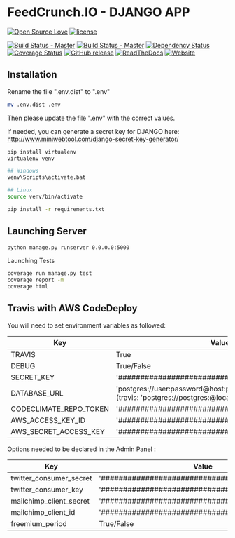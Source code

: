 FeedCrunch.IO - DJANGO APP
====================
[![Open Source Love](https://badges.frapsoft.com/os/v2/open-source.svg?v=103)](https://opensource.org/licenses/GPL-3.0/)
[![license](https://img.shields.io/github/license/DEKHTIARJonathan/FeedCrunch.IO.svg)](https://opensource.org/licenses/GPL-3.0/)

[![Build Status - Master](https://img.shields.io/travis/DEKHTIARJonathan/FeedCrunch.IO/master.svg?label=Travis%20-%20Master)](https://travis-ci.org/DEKHTIARJonathan/FeedCrunch.IO)
[![Build Status - Master](https://img.shields.io/travis/DEKHTIARJonathan/FeedCrunch.IO/dev.svg?label=Travis%20-%20Dev)](https://travis-ci.org/DEKHTIARJonathan/FeedCrunch.IO)
[![Dependency Status](https://beta.gemnasium.com/badges/github.com/DEKHTIARJonathan/FeedCrunch.IO.svg)](https://beta.gemnasium.com/projects/github.com/DEKHTIARJonathan/FeedCrunch.IO)
[![Coverage Status](https://coveralls.io/repos/github/DEKHTIARJonathan/FeedCrunch.IO/badge.svg)](https://coveralls.io/github/DEKHTIARJonathan/FeedCrunch.IO)
[![GitHub release](https://img.shields.io/github/release/DEKHTIARJonathan/FeedCrunch.IO.svg)](https://github.com/DEKHTIARJonathan/FeedCrunch.IO/releases)
[![ReadTheDocs](https://img.shields.io/badge/docs-latest-brightgreen.svg?style=flat&maxAge=86400)](http://feedcrunch.readthedocs.io/en/latest/)
[![Website](https://img.shields.io/website-up-down-green-red/http/www.feedcrunch.io.svg?label=Feedcrunch.io)](https://www.feedcrunch.io)

## Installation

Rename the file ".env.dist" to ".env"
```sh
mv .env.dist .env
```

Then please update the file ".env" with the correct values.

If needed, you can generate a secret key for DJANGO here: http://www.miniwebtool.com/django-secret-key-generator/

```sh
pip install virtualenv
virtualenv venv

## Windows
venv\Scripts\activate.bat

## Linux
source venv/bin/activate

pip install -r requirements.txt
```

## Launching Server

```sh
python manage.py runserver 0.0.0.0:5000
```

Launching Tests

```sh
coverage run manage.py test
coverage report -m
coverage html
```

## Travis with AWS CodeDeploy

You will need to set environment variables as followed:

| Key                      | Value                                                                                                    |
|--------------------------|----------------------------------------------------------------------------------------------------------|
| TRAVIS                   | True                                                                                                     |
| DEBUG                    | True/False                                                                                               |
| SECRET_KEY               | '##############################################'                                                         |
| DATABASE_URL             | 'postgres://user:password@host:port/Database'<br>(travis: 'postgres://postgres:@localhost:5432/travisci')|
| CODECLIMATE_REPO_TOKEN   | '##############################################'                                                         |
| AWS_ACCESS_KEY_ID        | '##############################################'	                                                        |
| AWS_SECRET_ACCESS_KEY    | '##############################################'                                                         |


Options needed to be declared in the Admin Panel :

| Key                      | Value                                            |
|--------------------------|--------------------------------------------------|
| twitter_consumer_secret  | '##############################################' |
| twitter_consumer_key     | '##############################################' |
| mailchimp_client_secret  | '##############################################' |
| mailchimp_client_id      | '##############################################' |
| freemium_period          | True/False                                       |
